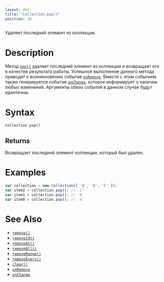 ```yaml
---
layout: doc
title: "Collection.pop()"
position: 19
---
```


Удаляет последний элемент из коллекции.

# Description

Метод [`pop()`](../Collection.pop/) удаляет последний элемент из коллекции и возвращает его в
качестве результата работы. Успешное выполнение данного метода приводит к возникновению события
[`onRemove`](../Collection.onRemove/). Вместе с этим событием также генерируется событие
[`onChange`](../Collection.onChange/), которое информирует о наличии любых изменений.
Аргументы обеих событий в данном случае будут идентичны.

# Syntax

```js
Collection.pop()
```

## Returns

Возвращает последний элемент коллекции, который был удален.

# Examples

```js
var collection = new Collection([ 'A', 'B', 'C' ]);
var item2 = collection.pop(); // 'C'
var item1 = collection.pop(); // 'B'
var item0 = collection.pop(); // 'A'
```

# See Also

* [`remove()`](../Collection.remove/)
* [`removeId()`](../Collection.removeId/)
* [`removeAt()`](../Collection.removeAt/)
* [`removeAll()`](../Collection.removeAll/)
* [`removeRange()`](../Collection.removeRange/)
* [`removeEvery()`](../Collection.removeEvery/)
* [`clear()`](../Collection.clear/)
* [`onRemove`](../Collection.onRemove/)
* [`onChange`](../Collection.onChange/)
